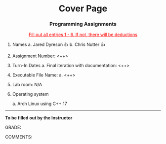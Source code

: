 <center> <h1> Cover Page </h1> </center>
<center> <h3> Programming Assignments </h3> </center>
<center><p style="color:red"><u>Fill out all entries 1 - 6. If not, there will be deductions</u></p></center>

1. Names
    a. Jared Dyreson :thumbsup:
    b. Chris Nutter :thumbsup:
2. Assignment Number: <++>

4. Turn-In Dates
    a. Final iteration with documentation: <++>

4. Executable File Name:
    a. <++>

5. Lab room: N/A
6. Operating system

    a. Arch Linux using C++ 17

<hr></hr>

**To be filled out by the Instructor**

GRADE: 


COMMENTS:
